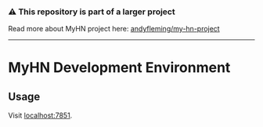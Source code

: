 ### :warning: This repository is part of a larger project

Read more about MyHN project here: [andyfleming/my-hn-project](https://github.com/andyfleming/my-hn-project)

------------

# MyHN Development Environment

## Usage

Visit [localhost:7851](http://localhost:7851/).
